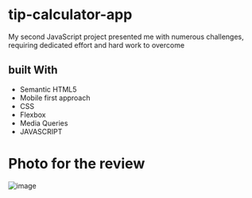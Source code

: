 # tip-calculator-app

My second JavaScript project presented me with numerous challenges, requiring dedicated effort and hard work to overcome

## built With
- Semantic HTML5
- Mobile first approach
- CSS
- Flexbox
- Media Queries
- JAVASCRIPT

# Photo for the review
![image](https://github.com/Skhila/Tip-Calculator/assets/97901103/aade7c1e-0917-4702-8b0c-a7d008b222d8)
